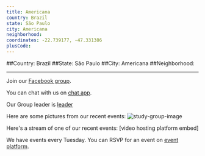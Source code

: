 ```yaml
---
title: Americana
country: Brazil
state: São Paulo
city: Americana
neighborhood: 
coordinates: -22.739177, -47.331386
plusCode:
---
```


##Country: Brazil
##State: São Paulo
##City: Americana
##Neighborhood: 
*****
Join our [Facebook group](https://www.facebook.com/groups/free.code.camp.americana).

You can chat with us on [chat app]().

Our Group leader is [leader]()

Here are some pictures from our recent events:
![study-group-image]()

Here's a stream of one of our recent events:
[video hosting platform embed]

We have events every Tuesday. You can RSVP for an event on [event platform]().
